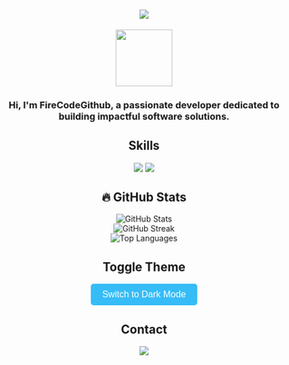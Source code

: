 <!-- Profile Header -->
<h1 align="center">
  <img src="https://readme-typing-svg.herokuapp.com?color=%2336BCF7&lines=Hello%2C+I'm+FireCodeGithub;Welcome+to+my+GitHub+Profile!" />
</h1>

<!-- Introduction -->
<p align="center">
  <img src="https://avatars.githubusercontent.com/u/107129871?v=4" width="100" height="100">
</p>
<h3 align="center">Hi, I'm FireCodeGithub, a passionate developer dedicated to building impactful software solutions.</h3>

<!-- Skills Section -->
<h2 align="center">Skills</h2>
<p align="center">
  <img src="https://img.shields.io/badge/HTML5-E34F26?style=for-the-badge&logo=html5&logoColor=white" />
  <img src="https://img.shields.io/badge/Python-3776AB?style=for-the-badge&logo=python&logoColor=white" />
</p>

<!-- Profile Stats Section -->
<h2 align="center">🔥 GitHub Stats</h2>
<div align="center">
  <img src="https://github-readme-stats.vercel.app/api?username=FireCodeGithub&show_icons=true&theme=radical" alt="GitHub Stats" />
  <br/>
  <img src="https://github-readme-streak-stats.herokuapp.com/?user=FireCodeGithub&theme=radical" alt="GitHub Streak" />
  <br/>
  <img src="https://github-readme-stats.vercel.app/api/top-langs/?username=FireCodeGithub&layout=compact&theme=radical" alt="Top Languages" />
</div>

<!-- Dark/Light Mode Toggle -->
<h2 align="center">Toggle Theme</h2>
<div align="center">
  <button id="theme-toggle" style="padding: 10px 20px; font-size: 16px; cursor: pointer; border-radius: 5px; border: none; background-color: #36BCF7; color: white; transition: background-color 0.3s, transform 0.3s;">
    Switch to Dark Mode
  </button>
</div>

<style>
  #theme-toggle:hover {
    transform: scale(1.1);
  }
</style>

<!-- Contact Section -->
<h2 align="center">Contact</h2>
<p align="center">
  <a href="mailto:firecodegithub@example.com"><img src="https://img.shields.io/badge/Email-D14836?style=for-the-badge&logo=gmail&logoColor=white" /></a>
</p>

<script>
  const themeToggle = document.getElementById('theme-toggle');
  let darkMode = false;

  themeToggle.addEventListener('click', () => {
    document.body.style.transition = 'background-color 0.5s, color 0.5s';
    if (!darkMode) {
      document.body.style.backgroundColor = '#333';
      document.body.style.color = '#fff';
      themeToggle.textContent = 'Switch to Light Mode';
      themeToggle.style.backgroundColor = '#444';
    } else {
      document.body.style.backgroundColor = '#fff';
      document.body.style.color = '#000';
      themeToggle.textContent = 'Switch to Dark Mode';
      themeToggle.style.backgroundColor = '#36BCF7';
    }
    darkMode = !darkMode;
  });
</script>
